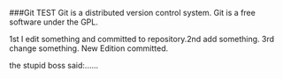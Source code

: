 ###Git TEST
Git is a distributed version control system.
Git is a free software under the GPL.

1st I edit something and committed to repository.2nd add something. 3rd change something.	New Edition committed.

the stupid boss said:......